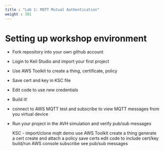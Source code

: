 ```yaml
---
title : "Lab 1: MQTT Mutual Authentication"
weight : 301
---
```


# Setting up workshop environment

- Fork repository into your own github account
- Login to Keil Studio and import your first project
- Use AWS Toolkit to create a thing, certificate, policy
- Save cert and key in KSC file
- Edit code to use new credentials
- Build it!
- connect to AWS MQTT test and subscribe to view MQTT messages from you virtual device
- Run your project in the AVH simulation and verify pub/sub messages

    KSC - import/clone mqtt demo
    use AWS Toolkit
        create a thing
        generate a cert
        create and attach a policy
        save certs
        edit code to include cert/key
    build/run
    AWS console subscribe
    see pub/sub messages
